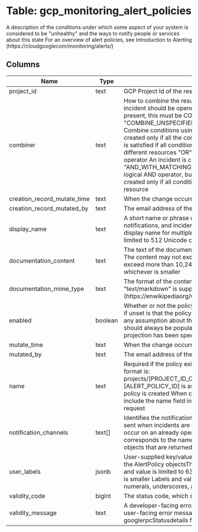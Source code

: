 
# Table: gcp_monitoring_alert_policies
A description of the conditions under which some aspect of your system is considered to be "unhealthy" and the ways to notify people or services about this state For an overview of alert policies, see Introduction to Alerting (https://cloudgooglecom/monitoring/alerts/)
## Columns
| Name        | Type           | Description  |
| ------------- | ------------- | -----  |
|project_id|text|GCP Project Id of the resource|
|combiner|text|How to combine the results of multiple conditions to determine if an incident should be opened If condition_time_series_query_language is present, this must be COMBINE_UNSPECIFIED  Possible values:   "COMBINE_UNSPECIFIED" - An unspecified combiner   "AND" - Combine conditions using the logical AND operator An incident is created only if all the conditions are met simultaneously This combiner is satisfied if all conditions are met, even if they are met on completely different resources   "OR" - Combine conditions using the logical OR operator An incident is created if any of the listed conditions is met   "AND_WITH_MATCHING_RESOURCE" - Combine conditions using logical AND operator, but unlike the regular AND option, an incident is created only if all conditions are met simultaneously on at least one resource|
|creation_record_mutate_time|text|When the change occurred|
|creation_record_mutated_by|text|The email address of the user making the change|
|display_name|text|A short name or phrase used to identify the policy in dashboards, notifications, and incidents To avoid confusion, don't use the same display name for multiple policies in the same project The name is limited to 512 Unicode characters|
|documentation_content|text|The text of the documentation, interpreted according to mime_type The content may not exceed 8,192 Unicode characters and may not exceed more than 10,240 bytes when encoded in UTF-8 format, whichever is smaller|
|documentation_mime_type|text|The format of the content field Presently, only the value "text/markdown" is supported See Markdown (https://enwikipediaorg/wiki/Markdown) for more information|
|enabled|boolean|Whether or not the policy is enabled On write, the default interpretation if unset is that the policy is enabled On read, clients should not make any assumption about the state if it has not been populated The field should always be populated on List and Get operations, unless a field projection has been specified that strips it out|
|mutate_time|text|When the change occurred|
|mutated_by|text|The email address of the user making the change|
|name|text|Required if the policy exists The resource name for this policy The format is: projects/[PROJECT_ID_OR_NUMBER]/alertPolicies/[ALERT_POLICY_ID] [ALERT_POLICY_ID] is assigned by Stackdriver Monitoring when the policy is created When calling the alertPoliciescreate method, do not include the name field in the alerting policy passed as part of the request|
|notification_channels|text[]|Identifies the notification channels to which notifications should be sent when incidents are opened or closed or when new violations occur on an already opened incident Each element of this array corresponds to the name field in each of the NotificationChannel objects that are returned from the ListNotificationChannels method|
|user_labels|jsonb|User-supplied key/value data to be used for organizing and identifying the AlertPolicy objectsThe field can contain up to 64 entries Each key and value is limited to 63 Unicode characters or 128 bytes, whichever is smaller Labels and values can contain only lowercase letters, numerals, underscores, and dashes Keys must begin with a letter|
|validity_code|bigint|The status code, which should be an enum value of googlerpcCode|
|validity_message|text|A developer-facing error message, which should be in English Any user-facing error message should be localized and sent in the googlerpcStatusdetails field, or localized by the client|
